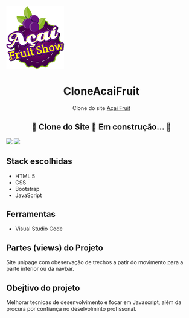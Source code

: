 <img src="https://github.com/donizeti26/CloneAcaiFruit/blob/main/images/brand.png" alt="">
<h1 align="center">CloneAcaiFruit</h1>
<p align="center"> Clone do site <a href="https://www.acaifruitshow.com.br">Açai Fruit<a></p>

<h2 align="center"> 
	🚧  Clone do Site 🚀 Em construção...  🚧
</h2>

<a href="https://www.instagram.com/dotnet_freela/"><img src="https://img.shields.io/static/v1?label=Blog&message=Instagram&color=E4405F&style=for-the-badge&logo=Instagram"/></a>
<a href="www.linkedin.com/in/donizeti-silva-a666b31b0
"><img src="https://img.shields.io/static/v1?label=Blog&message=LinkedIn&color=0077B5&style=for-the-badge&logo=LinkedIn"/>
</a>
## Stack escolhidas 
- HTML 5
- CSS
- Bootstrap
- JavaScript
## Ferramentas
- Visual Studio Code

##  Partes (views) do Projeto
Site unipage com obeservação de trechos a patir do movimento para a parte inferior ou da navbar.

## Obejtivo do projeto

Melhorar tecnicas de desenvolvimento e focar em Javascript, além da procura por confiança no deselvolminto profissonal.